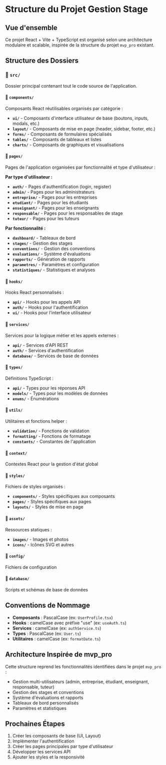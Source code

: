 # Structure du Projet Gestion Stage

## Vue d'ensemble

Ce projet React + Vite + TypeScript est organisé selon une architecture modulaire et scalable, inspirée de la structure du projet `mvp_pro` existant.

## Structure des Dossiers

### 📁 `src/`
Dossier principal contenant tout le code source de l'application.

#### 📁 `components/`
Composants React réutilisables organisés par catégorie :
- **`ui/`** - Composants d'interface utilisateur de base (boutons, inputs, modals, etc.)
- **`layout/`** - Composants de mise en page (header, sidebar, footer, etc.)
- **`forms/`** - Composants de formulaires spécialisés
- **`tables/`** - Composants de tableaux et listes
- **`charts/`** - Composants de graphiques et visualisations

#### 📁 `pages/`
Pages de l'application organisées par fonctionnalité et type d'utilisateur :

**Par type d'utilisateur :**
- **`auth/`** - Pages d'authentification (login, register)
- **`admin/`** - Pages pour les administrateurs
- **`entreprise/`** - Pages pour les entreprises
- **`etudiant/`** - Pages pour les étudiants
- **`enseignant/`** - Pages pour les enseignants
- **`responsable/`** - Pages pour les responsables de stage
- **`tuteur/`** - Pages pour les tuteurs

**Par fonctionnalité :**
- **`dashboard/`** - Tableaux de bord
- **`stages/`** - Gestion des stages
- **`conventions/`** - Gestion des conventions
- **`evaluations/`** - Système d'évaluations
- **`rapports/`** - Génération de rapports
- **`parametres/`** - Paramètres et configuration
- **`statistiques/`** - Statistiques et analyses

#### 📁 `hooks/`
Hooks React personnalisés :
- **`api/`** - Hooks pour les appels API
- **`auth/`** - Hooks pour l'authentification
- **`ui/`** - Hooks pour l'interface utilisateur

#### 📁 `services/`
Services pour la logique métier et les appels externes :
- **`api/`** - Services d'API REST
- **`auth/`** - Services d'authentification
- **`database/`** - Services de base de données

#### 📁 `types/`
Définitions TypeScript :
- **`api/`** - Types pour les réponses API
- **`models/`** - Types pour les modèles de données
- **`enums/`** - Énumérations

#### 📁 `utils/`
Utilitaires et fonctions helper :
- **`validation/`** - Fonctions de validation
- **`formatting/`** - Fonctions de formatage
- **`constants/`** - Constantes de l'application

#### 📁 `context/`
Contextes React pour la gestion d'état global

#### 📁 `styles/`
Fichiers de styles organisés :
- **`components/`** - Styles spécifiques aux composants
- **`pages/`** - Styles spécifiques aux pages
- **`layouts/`** - Styles de mise en page

#### 📁 `assets/`
Ressources statiques :
- **`images/`** - Images et photos
- **`icons/`** - Icônes SVG et autres

#### 📁 `config/`
Fichiers de configuration

#### 📁 `database/`
Scripts et schémas de base de données

## Conventions de Nommage

- **Composants** : PascalCase (ex: `UserProfile.tsx`)
- **Hooks** : camelCase avec préfixe "use" (ex: `useAuth.ts`)
- **Services** : camelCase (ex: `authService.ts`)
- **Types** : PascalCase (ex: `User.ts`)
- **Utilitaires** : camelCase (ex: `formatDate.ts`)

## Architecture Inspirée de mvp_pro

Cette structure reprend les fonctionnalités identifiées dans le projet `mvp_pro` :
- Gestion multi-utilisateurs (admin, entreprise, étudiant, enseignant, responsable, tuteur)
- Gestion des stages et conventions
- Système d'évaluations et rapports
- Tableaux de bord personnalisés
- Paramètres et statistiques

## Prochaines Étapes

1. Créer les composants de base (UI, Layout)
2. Implémenter l'authentification
3. Créer les pages principales par type d'utilisateur
4. Développer les services API
5. Ajouter les styles et la responsivité 